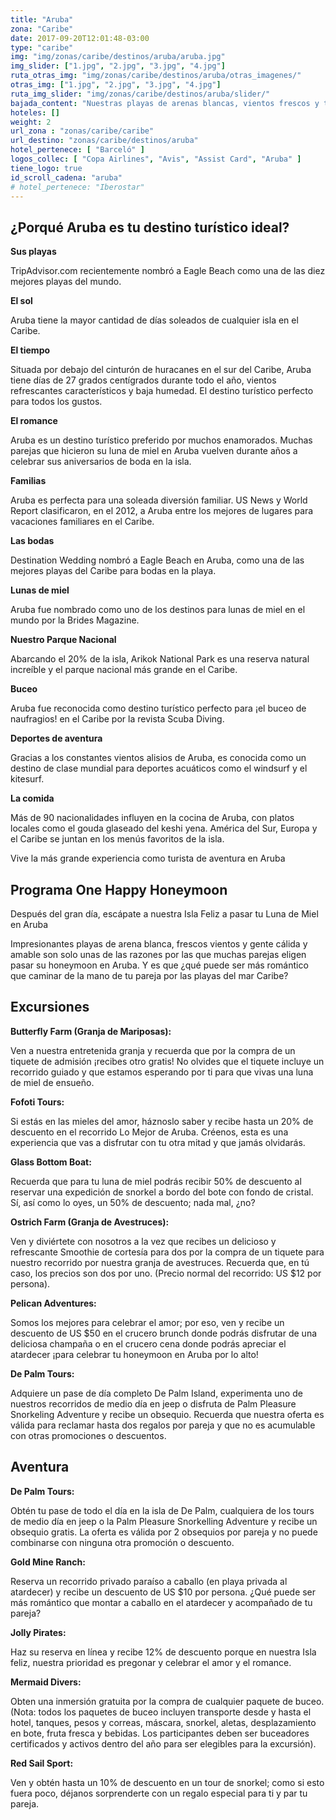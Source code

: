 ```yaml
---
title: "Aruba"
zona: "Caribe"
date: 2017-09-20T12:01:48-03:00
type: "caribe"
img: "img/zonas/caribe/destinos/aruba/aruba.jpg"
img_slider: ["1.jpg", "2.jpg", "3.jpg", "4.jpg"]
ruta_otras_img: "img/zonas/caribe/destinos/aruba/otras_imagenes/"
otras_img: ["1.jpg", "2.jpg", "3.jpg", "4.jpg"]
ruta_img_slider: "img/zonas/caribe/destinos/aruba/slider/"
bajada_content: "Nuestras playas de arenas blancas, vientos frescos y templados, gente cálida y amable, son sólo algunas de las razones porque tantas personas vuelven a Aruba año tras año. 52 semanas de sol al año, One Happy Island."
hoteles: []
weight: 2
url_zona : "zonas/caribe/caribe"
url_destino: "zonas/caribe/destinos/aruba"
hotel_pertenece: [ "Barceló" ]
logos_collec: [ "Copa Airlines", "Avis", "Assist Card", "Aruba" ]
tiene_logo: true
id_scroll_cadena: "aruba"
# hotel_pertenece: "Iberostar"
---
```


## ¿Porqué Aruba es tu destino turístico ideal?

**Sus playas**

TripAdvisor.com recientemente nombró a Eagle Beach como una de las diez mejores playas del mundo.

**El sol**

Aruba tiene la mayor cantidad de días soleados de cualquier isla en el Caribe.

**El tiempo**

Situada por debajo del cinturón de huracanes en el sur del Caribe, Aruba tiene días de 27 grados centígrados durante todo el año, vientos refrescantes característicos y baja humedad. El destino turístico perfecto para todos los gustos.

**El romance**

Aruba es un destino turístico preferido por muchos enamorados. Muchas parejas que hicieron su luna de miel en Aruba vuelven durante años a celebrar sus aniversarios de boda en la isla.

**Familias**

Aruba es perfecta para una soleada diversión familiar. US News y World Report clasificaron, en el 2012, a Aruba entre los mejores de lugares para vacaciones familiares en el Caribe.

**Las bodas**

Destination Wedding nombró a Eagle Beach en Aruba, como una de las mejores playas del Caribe para bodas en la playa.

**Lunas de miel**

Aruba fue nombrado como uno de los destinos para lunas de miel en el mundo por la Brides Magazine.

**Nuestro Parque Nacional**

Abarcando el 20% de la isla, Arikok National Park es una reserva natural increíble y el parque nacional más grande en el Caribe.

**Buceo**

Aruba fue reconocida como destino turístico perfecto para ¡el buceo de naufragios! en el Caribe por la revista Scuba Diving.

**Deportes de aventura**

Gracias a los constantes vientos alisios de Aruba, es conocida como un destino de clase mundial para deportes acuáticos como el windsurf y el kitesurf.

**La comida**

Más de 90 nacionalidades influyen en la cocina de Aruba, con platos locales como el gouda glaseado del keshi yena. América del Sur, Europa y el Caribe se juntan en los menús favoritos de la isla.

Vive la más grande experiencia como turista de aventura en Aruba

## Programa One Happy Honeymoon

Después del gran día, escápate a nuestra Isla Feliz a pasar tu Luna de Miel en Aruba

Impresionantes playas de arena blanca, frescos vientos  y gente cálida y amable son solo unas de las razones por las que muchas parejas eligen pasar su honeymoon en Aruba. Y es que ¿qué puede ser más romántico que caminar de la mano de tu pareja por las playas del mar Caribe?

## Excursiones

**Butterfly Farm (Granja de Mariposas):**

Ven a nuestra entretenida granja y recuerda que por la compra de un tiquete de admisión ¡recibes otro gratis! No olvides que el tiquete incluye un recorrido guiado y que estamos esperando por ti para que vivas una luna de miel de ensueño.

**Fofoti Tours:**

Si estás en las mieles del amor, háznoslo saber y recibe hasta un 20% de descuento en el recorrido Lo Mejor de Aruba. Créenos, esta es una experiencia que vas a disfrutar con tu otra mitad y que jamás olvidarás.

**Glass Bottom Boat:**

Recuerda que para tu luna de miel podrás recibir 50% de descuento al reservar una expedición de snorkel a bordo del bote con fondo de cristal. Sí, así como lo oyes, un 50% de descuento; nada mal, ¿no?

**Ostrich Farm (Granja de Avestruces):**

Ven y diviértete con nosotros a la vez que recibes un delicioso y refrescante Smoothie de cortesía para dos por la compra de un tiquete para nuestro recorrido por nuestra granja de avestruces. Recuerda que, en tú caso, los precios son dos por uno. (Precio normal del recorrido: US $12 por persona).

**Pelican Adventures:**

Somos los mejores para celebrar el amor; por eso, ven y recibe un descuento de US $50 en el crucero brunch donde podrás disfrutar de una deliciosa champaña o en el crucero cena donde podrás apreciar el atardecer ¡para celebrar tu honeymoon en Aruba por lo alto!

**De Palm Tours:**

Adquiere un pase de día completo De Palm Island, experimenta uno de nuestros recorridos de medio día en jeep o disfruta de Palm Pleasure Snorkeling Adventure y recibe un obsequio. Recuerda que nuestra oferta es válida para reclamar hasta dos regalos por pareja y que no es acumulable con otras promociones o descuentos.

## Aventura

**De Palm Tours:**

Obtén tu pase de todo el día en la isla de De Palm, cualquiera de los tours de medio día en jeep o la Palm Pleasure Snorkelling Adventure y recibe un obsequio gratis. La oferta es válida por 2 obsequios por pareja y no puede combinarse con ninguna otra promoción o descuento.

**Gold Mine Ranch:**

Reserva un recorrido privado paraíso a caballo (en playa privada al atardecer) y recibe un descuento de US $10 por persona. ¿Qué puede ser más romántico que montar a caballo en el atardecer y acompañado de tu pareja?

**Jolly Pirates:**

Haz su reserva en línea y recibe 12% de descuento porque en nuestra Isla feliz, nuestra prioridad es pregonar y celebrar el amor y el romance.

**Mermaid Divers:**

Obten una inmersión gratuita por la compra de cualquier paquete de buceo. (Nota: todos los paquetes de buceo incluyen transporte desde y hasta el hotel, tanques, pesos y correas, máscara, snorkel, aletas, desplazamiento en bote, fruta fresca y bebidas. Los participantes deben ser buceadores certificados y activos dentro del año para ser elegibles para la excursión).

**Red Sail Sport:**

Ven y obtén hasta un 10% de descuento en un tour de snorkel; como si esto fuera poco, déjanos sorprenderte con un regalo especial para ti y par tu pareja.
